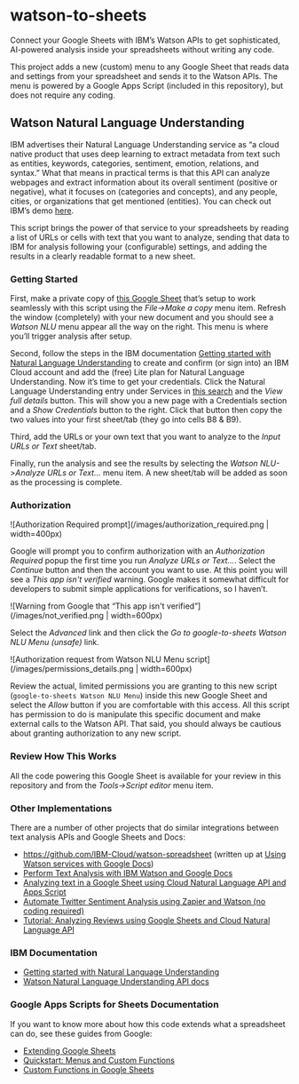 # watson-to-sheets
Connect your Google Sheets with IBM’s Watson APIs to get sophisticated, AI-powered analysis inside your spreadsheets without writing any code. 

This project adds a new (custom) menu to any Google Sheet that reads data and settings from your spreadsheet and sends it to the Watson APIs. The menu is powered by a Google Apps Script (included in this repository), but does not require any coding. 

## Watson Natural Language Understanding

IBM advertises their Natural Language Understanding service as “a cloud native product that uses deep learning to extract metadata from text such as entities, keywords, categories, sentiment, emotion, relations, and syntax.” What that means in practical terms is that this API can analyze webpages and extract information about its overall sentiment (positive or negative), what it focuses on (categories and concepts), and any people, cities, or organizations that get mentioned (entities). You can check out IBM’s demo [here](http://dte-nlu-demo.mybluemix.net/self-service/home).

This script brings the power of that service to your spreadsheets by reading a list of URLs or cells with text that you want to analyze, sending that data to IBM for analysis following your (configurable) settings, and adding the results in a clearly readable format to a new sheet.

### Getting Started

First, make a private copy of [this Google Sheet](https://docs.google.com/spreadsheets/d/1PfLuPU4Pel7BcMUkMdzteUcqzpfSnW118xDE0bh-SGk/) that’s setup to work seamlessly with this script using the _File->Make a copy_ menu item. Refresh the window (completely) with your new document and you should see a *Watson NLU* menu appear all the way on the right. This menu is where you’ll trigger analysis after setup.

Second, follow the steps in the IBM documentation [Getting started with Natural Language Understanding](https://cloud.ibm.com/docs/services/natural-language-understanding?topic=natural-language-understanding-getting-started) to create and confirm (or sign into) an IBM Cloud account and add the (free) Lite plan for Natural Language Understanding. Now it’s time to get your credentials. Click the Natural Language Understanding entry under Services in [this search](https://cloud.ibm.com/resources?search=natural%20language%20understanding) and the _View full details_ button. This will show you a new page with a Credentials section and a _Show Credentials_ button to the right. Click that button then copy the two values into your first sheet/tab (they go into cells B8 & B9).

Third, add the URLs or your own text that you want to analyze to the _Input URLs or Text_ sheet/tab. 

Finally, run the analysis and see the results by selecting the _Watson NLU->Analyze URLs or Text..._ menu item. A new sheet/tab will be added as soon as the processing is complete. 

### Authorization ###

![Authorization Required prompt](/images/authorization_required.png | width=400px)

Google will prompt you to confirm authorization with an _Authorization Required_ popup the first time you run _Analyze URLs or Text..._. Select the _Continue_ button and then the account you want to use. At this point you will see a _This app isn't verified_ warning. Google makes it somewhat difficult for developers to submit simple applications for verifications, so I haven’t.

![Warning from Google that “This app isn't verified”](/images/not_verified.png | width=600px)

Select the _Advanced_ link and then click the _Go to google-to-sheets Watson NLU Menu (unsafe)_ link. 

![Authorization request from Watson NLU Menu script](/images/permissions_details.png | width=600px)

Review the actual, limited permissions you are granting to this new script (`google-to-sheets Watson NLU Menu`) inside this new Google Sheet and select the _Allow_ button if you are comfortable with this access. All this script has permission to do is manipulate this specific document and make external calls to the Watson API. That said, you should always be cautious about granting authorization to any new script.

### Review How This Works ###

All the code powering this Google Sheet is available for your review in this repository and from the _Tools->Script editor_ menu item.

### Other Implementations

There are a number of other projects that do similar integrations between text analysis APIs and Google Sheets and Docs:

* https://github.com/IBM-Cloud/watson-spreadsheet (written up at [Using Watson services with Google Docs](https://www.ibm.com/blogs/cloud-archive/2016/08/watson-services-and-google-docs/))
* [Perform Text Analysis with IBM Watson and Google Docs](https://www.labnol.org/internet/ibm-watson-google-docs-nlp/31481/)
* [Analyzing text in a Google Sheet using Cloud Natural Language API and Apps Script](https://cloud.google.com/blog/products/gcp/analyzing-text-in-a-google-sheet-using-cloud-natural-language-api-and-apps-script)
* [Automate Twitter Sentiment Analysis using Zapier and Watson (no coding required)](https://medium.com/ibm-watson/automate-twitter-sentiment-analysis-using-zapier-and-watson-no-coding-reqd-406aabd8ee66)
* [Tutorial: Analyzing Reviews using Google Sheets and Cloud Natural Language API](https://rominirani.com/tutorial-analyzing-reviews-using-google-sheets-and-cloud-natural-language-api-240ec8f3090c)


### IBM Documentation

* [Getting started with Natural Language Understanding](https://cloud.ibm.com/docs/services/natural-language-understanding?topic=natural-language-understanding-getting-started)
* [Watson Natural Language Understanding API docs](https://cloud.ibm.com/apidocs/natural-language-understanding/natural-language-understanding#introduction)

### Google Apps Scripts for Sheets Documentation

If you want to know more about how this code extends what a spreadsheet can do, see these guides from Google:

* [Extending Google Sheets](https://developers.google.com/apps-script/guides/sheets)
* [Quickstart: Menus and Custom Functions](https://developers.google.com/apps-script/quickstart/custom-functions)
* [Custom Functions in Google Sheets](https://developers.google.com/apps-script/guides/sheets/functions)

